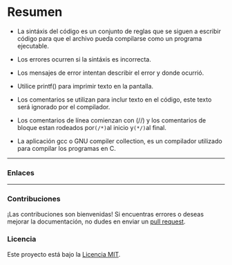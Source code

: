 # Resumen

- La sintáxis del código es un conjunto de reglas que se siguen a escribir código para que el archivo pueda compilarse como un programa ejecutable.

- Los errores ocurren si la sintáxis es incorrecta.

- Los mensajes de error intentan describir el error y donde ocurrió.

- Utilice printf() para imprimir texto en la pantalla.

- Los comentarios se utilizan para inclur texto en el código, este texto será ignorado por el compilador.

- Los comentarios de línea comienzan con (//) y los comentarios de bloque estan rodeados por```(/*)```al inicio y```(*/)```al final.

- La aplicación gcc o GNU compiler collection, es un compilador utilizado para compilar los programas en C.

***

### Enlaces



***

### Contribuciones

¡Las contribuciones son bienvenidas! Si encuentras errores o deseas mejorar la documentación, no dudes en enviar un [pull request](https://github.com/Isisgldev/Apuntes-HTML/pulls).

### Licencia

Este proyecto está bajo la [Licencia MIT](https://es.wikipedia.org/wiki/Licencia_MIT).
